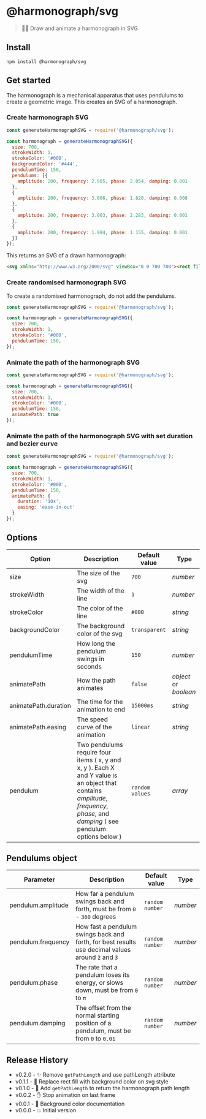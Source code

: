 # @harmonograph/svg

> 👩‍🎨 Draw and animate a harmonograph in SVG


## Install

```shell
npm install @harmonograph/svg
```


## Get started

The harmonograph is a mechanical apparatus that uses pendulums to create a geometric image. This creates an SVG of a harmonograph.


### Create harmonograph SVG

```js
const generateHarmonographSVG = require('@harmonograph/svg');

const harmonograph = generateHarmonographSVG({
  size: 700,
  strokeWidth: 1,
  strokeColor: '#000',
  backgroundColor: '#444',
  pendulumTime: 150,
  pendulums: [{
    amplitude: 200, frequency: 2.985, phase: 2.054, damping: 0.001
  },
  {
    amplitude: 200, frequency: 3.006, phase: 1.820, damping: 0.008
  },
  {
    amplitude: 200, frequency: 3.003, phase: 2.283, damping: 0.001
  },
  {
    amplitude: 200, frequency: 1.994, phase: 1.155, damping: 0.001
  }]
});
```

This returns an SVG of a drawn harmonograph:

```html
<svg xmlns="http://www.w3.org/2000/svg" viewBox="0 0 700 700"><rect fill="#444" width="100%" height="100%"></rect><path stroke="#000" stroke-width="1" fill="none" d="M 679.068 646.723 C 646.36 628.881, 417.218 495.899, 249.676 392.849 S -28.969 212.083, 9.448 201.383 229.928 241.52, 402.486 287.403 712.231 363.501, 699.031 350.759 524.344 287.226, 350.469 262.826 16.412 251.089, 4.27 315.364 129.74 490.425, 301.232 560.133 652.343 645.958, 689.393 576.041 615.481 354.027, 450.006 221.669 89.434 -8.64, 28.434 0.66 49.576 125.994, 205.543 266.677 567.831 557.749, 651.306 617.899 683.011 644.863, 539.811 559.696 183.558 350.442, 79.541 279.709 -3.948 196.458, 123.519 225.983 466.178 316.111, 588.361 340.053 721.459 346.467, 612.334 310.892 290.483 232.23, 152.891 243.93 -26.608 327.129, 62 417.687 356.315 606.371, 506.257 624.646 727.936 574.222, 661.594 451.855 400.89 165.032, 241.915 75.065 -16.861 -19.959, 25.981 64.799 247.753 314.759, 412.286 443.909 702.305 653.591, 683.688 641.708 505.273 531.422, 338.765 432.805 23.99 247.771, 18.19 225.929 149.785 243.301"></path></svg>
```


### Create randomised harmonograph SVG

To create a randomised harmonograph, do not add the pendulums.

```js
const generateHarmonographSVG = require('@harmonograph/svg');

const harmonograph = generateHarmonographSVG({
  size: 700,
  strokeWidth: 1,
  strokeColor: '#000',
  pendulumTime: 150,
});
```

### Animate the path of the harmonograph SVG

```js
const generateHarmonographSVG = require('@harmonograph/svg');

const harmonograph = generateHarmonographSVG({
  size: 700,
  strokeWidth: 1,
  strokeColor: '#000',
  pendulumTime: 150,
  animatePath: true
});
```

### Animate the path of the harmonograph SVG with set duration and bezier curve

```js
const generateHarmonographSVG = require('@harmonograph/svg');

const harmonograph = generateHarmonographSVG({
  size: 700,
  strokeWidth: 1,
  strokeColor: '#000',
  pendulumTime: 150,
  animatePath: {
    duration: '10s',
    easing: 'ease-in-out'
  }
});
```


## Options

| Option | Description | Default value | Type |
| --- | --- | --- | --- |
| size | The size of the svg | `700` | _number_ |
| strokeWidth | The width of the line | `1` | _number_ |
| strokeColor | The color of the line | `#000` | _string_ |
| backgroundColor | The background color of the svg | `transparent` | _string_ |
| pendulumTime | How long the pendulum swings in seconds | `150` | _number_ |
| animatePath | How the path animates | `false` | _object_ or _boolean_ |
| animatePath.duration | The time for the animation to end | `15000ms` | _string_ |
| animatePath.easing | The speed curve of the animation | `linear` | _string_ |
| pendulum | Two pendulums require four items ( x, y and x, y ). Each X and Y value is an object that contains _amplitude_, _frequency_, _phase_, and _damping_ ( see pendulum options below ) | `random values` | _array_ |


## Pendulums object

| Parameter | Description | Default value | Type |
| --- | --- | --- | --- |
| pendulum.amplitude | How far a pendulum swings back and forth, must be from `0` - `360` degrees | `random number` | _number_ |
| pendulum.frequency | How fast a pendulum swings back and forth, for best results use decimal values around `2` and `3` | `random number` | _number_ |
| pendulum.phase | The rate that a pendulum loses its energy, or slows down, must be from `0` to `π` | `random number` | _number_ |
| pendulum.damping | The offset from the normal starting position of a pendulum, must be from `0` to `0.01` | `random number` | _number_ |


## Release History

* v0.2.0  - ✨ Remove `getPathLength` and use pathLength attribute
* v0.1.1  - 🎨 Replace rect fill with background color on svg style
* v0.1.0  - 📏 Add `getPathLength` to return the harmonograph path length
* v0.0.2  - ✋ Stop animation on last frame
* v0.0.1  - 🎨 Background color documentation
* v0.0.0  - 💥 Initial version
